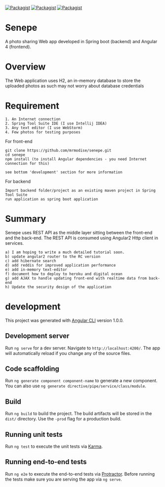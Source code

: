 [![Packagist](https://img.shields.io/packagist/l/doctrine/orm.svg?style=plastic)]()  [![Packagist](https://img.shields.io/badge/java-v8-red.svg)]() [![Packagist](https://img.shields.io/badge/angular-v4-orange.svg)]()

# Senepe
A photo sharing Web app developed in Spring boot (backend) and Angular 4 (frontend). 

# Overview
The Web application uses H2, an in-memory database to store the uploaded photos as such may not worry about database credentials

# Requirement
```
1. An Internet connection
2. Spring Tool Suite IDE (I use Intellij IDEA)
3. Any text editor (I use WebStorm)
4. Few photos for testing purposes
```

For front-end
```
git clone https://github.com/mrmodise/senepe.git
cd senepe
npm install (to install Angular dependencies - you need Internet connection for this)

see bottom 'development' section for more information
```

For backend
```
Import backend folder/project as an existing maven project in Spring Tool Suite
run application as spring boot application

```

# Summary
Senepe uses REST API as the middle layer sitting between the front-end and the back-end. The REST API is consumed using Angular2 Http client in services. 

```
a) I am hoping to write a much detailed tutorial soon. 
b) update angular2 router to the RC version
c) add hibernate search
d) add reddis for improved application performance
e) add in-memory text-editor
f) document how to deploy to heroku and digital ocean
g) add AJAX to handle updating front-end with realtime data from back-end
h) Update the security design of the application
```
# development
This project was generated with [Angular CLI](https://github.com/angular/angular-cli) version 1.0.0.

## Development server

Run `ng serve` for a dev server. Navigate to `http://localhost:4200/`. The app will automatically reload if you change any of the source files.

## Code scaffolding

Run `ng generate component component-name` to generate a new component. You can also use `ng generate directive/pipe/service/class/module`.

## Build

Run `ng build` to build the project. The build artifacts will be stored in the `dist/` directory. Use the `-prod` flag for a production build.

## Running unit tests

Run `ng test` to execute the unit tests via [Karma](https://karma-runner.github.io).

## Running end-to-end tests

Run `ng e2e` to execute the end-to-end tests via [Protractor](http://www.protractortest.org/).
Before running the tests make sure you are serving the app via `ng serve`.

